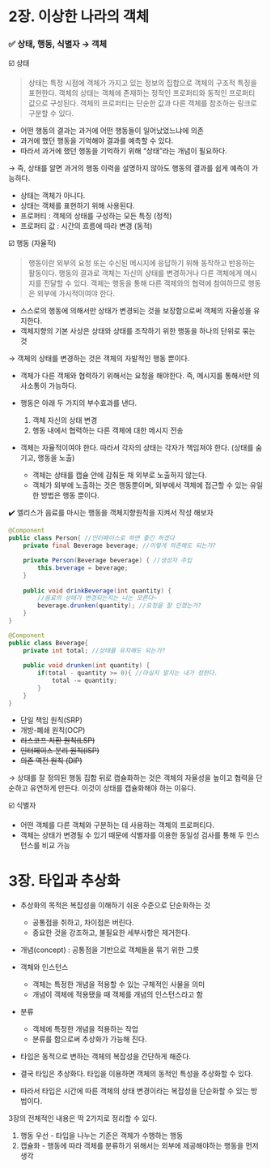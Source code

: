 # 2장. 이상한 나라의 객체

### ✅ 상태, **행동**, 식별자 → 객체

☑️ 상태 

> 상태는 특정 시점에 객체가 가지고 있는 정보의 집합으로 객체의 구조적 특징을 표현한다. 객체의 상태는 객체에 존재하는 정적인 프로퍼티와 동적인 프로퍼티 값으로 구성된다. 객체의 프로퍼티는 단순한 값과 다른 객체를 참조하는 링크로 구분할 수 있다.
> 

- 어떤 행동의 결과는 과거에 어떤 행동들이 일어났었느냐에 의존
- 과거에 했던 행동을 기억해야 결과를 예측할 수 있다.
- 따라서 과거에 했던 행동을 기억하기 위해 “상태”라는 개념이 필요하다.

→ 즉, 상태를 알면 과거의 행동 이력을 설명하지 않아도 행동의 결과를 쉽게 예측이 가능하다.

- 상태는 객체가 아니다.
- 상태는 객체를 표현하기 위해 사용된다.
- 프로퍼티 : 객체의 상태를 구성하는 모든 특징 (정적)
- 프로퍼티 값 : 시간의 흐름에 따라 변경 (동적)

☑️ 행동 (자율적)

> 행동이란 외부의 요청 또는 수신된 메시지에 응답하기 위해 동작하고 반응하는 활동이다. 행동의 결과로 객체는 자신의 상태를 변경하거나 다른 객체에게 메시지를 전달할 수 있다. 객체는 행동을 통해 다른 객체와의 협력에 참여하므로 행동은 외부에 가시적이여야 한다.
> 

- 스스로의 행동에 의해서만 상태가 변경되는 것을 보장함으로써 객체의 자율성을 유지한다.
- 객체지향의 기본 사상은 상태와 상태를 조작하기 위한 행동을 하나의 단위로 묶는 것

→ 객체의 상태를 변경하는 것은 객체의 자발적인 행동 뿐이다.

- 객체가 다른 객체와 협력하기 위해서는 요청을 해야한다. 즉, 메시지를 통해서만 의사소통이 가능하다.
- 행동은 아래 두 가지의 부수효과를 낸다.
    1. 객체 자신의 상태 변경
    2. 행동 내에서 협력하는 다른 객체에 대한 메시지 전송

- 객체는 자율적이여야 한다. 따라서 각자의 상태는 각자가 책임져야 한다. (상태를 숨기고, 행동을 노출)
    - 객체는 상태를 캡슐 안에 감춰둔 채 외부로 노출하지 않는다.
    - 객체가 외부에 노출하는 것은 행동뿐이며, 외부에서 객체에 접근할 수 있는 유일한 방법은 행동 뿐이다.

✔️ 엘리스가 음료를 마시는 행동을 객체지향원칙을 지켜서 작성 해보자

```java
@Component
public class Person{ //인터페이스로 하면 좋긴 하겠다
	private final Beverage beverage; //이렇게 의존해도 되는가?

	private Person(Beverage beverage) { //생성자 주입
		this.beverage = beverage;
	}
	
	public void drinkBeverage(int quantity) { 
		//음료의 상태가 변경되는지는 나는 모른다~
		beverage.drunken(quantity); //요청을 잘 던졌는가?
	}
}
```

```java
@Component
public class Beverage{
	private int total; //상태를 유지해도 되는가?
	
	public void drunken(int quantity) { 
		if(total - quantity >= 0){ //마실지 말지는 내가 정한다.
			total -= quantity;
		}
	}
}
```

- 단일 책임 원칙(SRP)
- 개방-폐쇄 원칙(OCP)
- ~~리스코프 치환 원칙(LSP)~~
- ~~인터페이스 분리 원칙(ISP)~~
- ~~의존 역전 원칙 (DIP)~~

→ 상태를 잘 정의된 행동 집합 뒤로 캡슐화하는 것은 객체의 자율성을 높이고 협력을 단순하고 유연하게 만든다. 이것이 상태를 캡슐화해야 하는 이유다.

☑️ 식별자

- 어떤 객체를 다른 객체와 구분하는 데 사용하는 객체의 프로퍼티다.
- 객체는 상태가 변경될 수 있기 때문에 식별자를 이용한 동일성 검사를 통해 두 인스턴스를 비교 가능

# 3장. 타입과 추상화

- 추상화의 목적은
복잡성을 이해하기 쉬운 수준으로 단순화하는 것
    - 공통점을 취하고, 차이점은 버린다.
    - 중요한 것을 강조하고, 불필요한 세부사항은 제거한다.

- 개념(concept) : 공통점을 기반으로 객체들을 묶기 위한 그릇
- 객체와 인스턴스
    - 객체는 특정한 개념을 적용할 수 있는 구체적인 사물을 의미
    - 개념이 객체에 적용됐을 때 객체를 개념의 인스턴스라고 함

- 분류
    - 객체에 특정한 개념을 적용하는 작업
    - 분류를 함으로써 추상화가 가능해 진다.

- 타입은 동적으로 변하는 객체의 복잡성을 간단하게 해준다.
- 결국 타입은 추상화다. 타입을 이용하면 객체의 동적인 특성을 추상화할 수 있다.
- 따라서 타입은 시간에 따른 객체의 상태 변경이라는 복잡성을 단순화할 수 있는 방법이다.

3장의 전체적인 내용은 딱 2가지로 정리할 수 있다.

1. 행동 우선 - 타입을 나누는 기준은 객체가 수행하는 행동
2. 캡슐화 - 행동에 따라 객체를 분류하기 위해서는 외부에 제공해야하는 행동을 먼저 생각